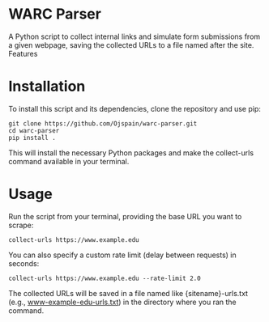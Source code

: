 # WARC Parser

A Python script to collect internal links and simulate form submissions from a given webpage, saving the collected URLs to a file named after the site.
Features

# Installation

To install this script and its dependencies, clone the repository and use pip:
```
git clone https://github.com/Ojspain/warc-parser.git
cd warc-parser
pip install .
```
This will install the necessary Python packages and make the collect-urls command available in your terminal.

# Usage

Run the script from your terminal, providing the base URL you want to scrape:
```
collect-urls https://www.example.edu
```
You can also specify a custom rate limit (delay between requests) in seconds:
```
collect-urls https://www.example.edu --rate-limit 2.0
```
The collected URLs will be saved in a file named like {sitename}-urls.txt (e.g., www-example-edu-urls.txt) in the directory where you ran the command.
